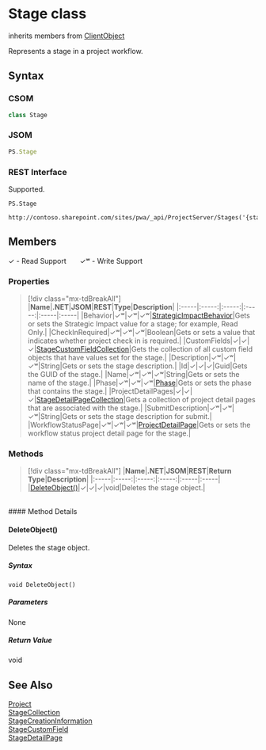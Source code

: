 [comment]: # (Name:Stage)
[comment]: # (Name:Microsoft.ProjectServer.Stage)
[comment]: # (Type:class)
[comment]: # (Status:Verified)

# <a name="name"></a>Stage class

inherits members from [ClientObject](https://msdn.microsoft.com/en-us/library/microsoft.sharepoint.client.clientobject.aspx)<br/>

<a name="description"></a>Represents a stage in a project workflow.

## <a name="syntax"></a>Syntax

### CSOM

```cs
class Stage 
```
### JSOM

```javascript
PS.Stage
```
### REST Interface

Supported.

```
PS.Stage

http://contoso.sharepoint.com/sites/pwa/_api/ProjectServer/Stages('{stageid}')
```

## <a name="members"></a>Members


&#x2713; - Read Support &nbsp;&nbsp;&nbsp;&nbsp;&nbsp;&nbsp;&#x2713;&#x02B7; - Write Support

### <a name="properties"></a>Properties
> [!div class="mx-tdBreakAll"]
|**Name**|**.NET**|**JSOM**|**REST**|**Type**|**Description**|
|:-----|:-----:|:-----:|:-----:|:-----|:-----|
|<a name="Behavior"></a>Behavior|&#x2713;&#x02B7;|&#x2713;&#x02B7;|&#x2713;&#x02B7;|[StrategicImpactBehavior](StrategicImpactBehavior.md)|Gets or sets the Strategic Impact value for a stage; for example, Read Only.|
|<a name="CheckInRequired"></a>CheckInRequired|&#x2713;&#x02B7;|&#x2713;&#x02B7;|&#x2713;&#x02B7;|Boolean|Gets or sets a value that indicates whether project check in is required.|
|<a name="CustomFields"></a>CustomFields|&#x2713;|&#x2713;|&#x2713;|[StageCustomFieldCollection](StageCustomFieldCollection.md)|Gets the collection of all custom field objects that have values set for the stage.|
|<a name="Description"></a>Description|&#x2713;&#x02B7;|&#x2713;&#x02B7;|&#x2713;&#x02B7;|String|Gets or sets the stage description.|
|<a name="Id"></a>Id|&#x2713;|&#x2713;|&#x2713;|Guid|Gets the GUID of the stage.|
|<a name="Name"></a>Name|&#x2713;&#x02B7;|&#x2713;&#x02B7;|&#x2713;&#x02B7;|String|Gets or sets the name of the stage.|
|<a name="Phase"></a>Phase|&#x2713;&#x02B7;|&#x2713;&#x02B7;|&#x2713;&#x02B7;|[Phase](Phase.md)|Gets or sets the phase that contains the stage.|
|<a name="ProjectDetailPages"></a>ProjectDetailPages|&#x2713;|&#x2713;|&#x2713;|[StageDetailPageCollection](StageDetailPageCollection.md)|Gets a collection of project detail pages that are associated with the stage.|
|<a name="SubmitDescription"></a>SubmitDescription|&#x2713;&#x02B7;|&#x2713;&#x02B7;|&#x2713;&#x02B7;|String|Gets or sets the stage description for submit.|
|<a name="WorkflowStatusPage"></a>WorkflowStatusPage|&#x2713;&#x02B7;|&#x2713;&#x02B7;|&#x2713;&#x02B7;|[ProjectDetailPage](ProjectDetailPage.md)|Gets or sets the workflow status project detail page for the stage.|

### <a name="methods"></a>Methods
> [!div class="mx-tdBreakAll"]
|**Name**|**.NET**|**JSOM**|**REST**|**Return Type**|**Description**|
|:-----|:-----:|:-----:|:-----:|:-----|:-----|
|[DeleteObject()](#DeleteObject__)|&#x2713;|&#x2713;|&#x2713;|void|Deletes the stage object.|

<br/>
#### Method Details

#### <a name="DeleteObject__"></a>DeleteObject()
 
Deletes the stage object.

##### Syntax

```
void DeleteObject()
```

##### Parameters

None

##### Return Value

void

## <a name="seeAlso"></a>See Also

[Project](Project.md)<br/>
[StageCollection](StageCollection.md)<br/>
[StageCreationInformation](StageCreationInformation.md)<br/>
[StageCustomField](StageCustomField.md)<br/>
[StageDetailPage](StageDetailPage.md)<br/>
